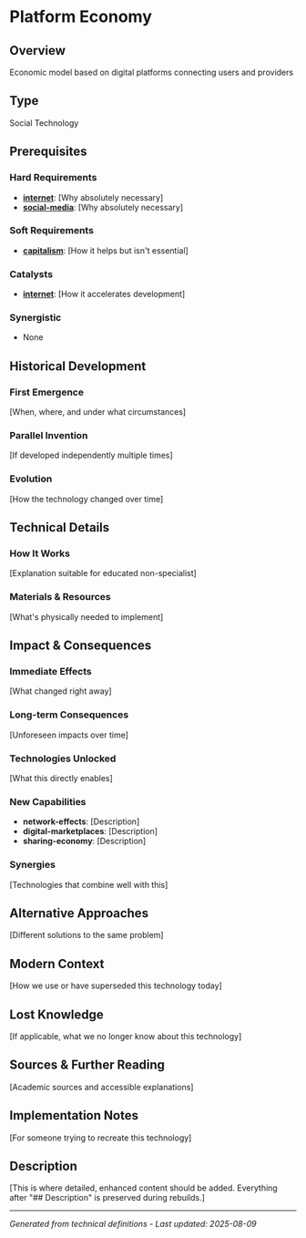 # Platform Economy

## Overview
Economic model based on digital platforms connecting users and providers

## Type
Social Technology

## Prerequisites

### Hard Requirements
- **[internet](../internet/README.md)**: [Why absolutely necessary]
- **[social-media](../social-media/README.md)**: [Why absolutely necessary]

### Soft Requirements
- **[capitalism](../capitalism/README.md)**: [How it helps but isn't essential]

### Catalysts
- **[internet](../internet/README.md)**: [How it accelerates development]

### Synergistic
- None

## Historical Development

### First Emergence
[When, where, and under what circumstances]





### Parallel Invention
[If developed independently multiple times]

### Evolution
[How the technology changed over time]

## Technical Details

### How It Works
[Explanation suitable for educated non-specialist]

### Materials & Resources
[What's physically needed to implement]





## Impact & Consequences

### Immediate Effects
[What changed right away]

### Long-term Consequences
[Unforeseen impacts over time]

### Technologies Unlocked
[What this directly enables]

### New Capabilities
- **network-effects**: [Description]
- **digital-marketplaces**: [Description]
- **sharing-economy**: [Description]

### Synergies
[Technologies that combine well with this]

## Alternative Approaches
[Different solutions to the same problem]

## Modern Context
[How we use or have superseded this technology today]

## Lost Knowledge
[If applicable, what we no longer know about this technology]

## Sources & Further Reading
[Academic sources and accessible explanations]

## Implementation Notes
[For someone trying to recreate this technology]

## Description


[This is where detailed, enhanced content should be added. Everything after "## Description" is preserved during rebuilds.]

---
*Generated from technical definitions - Last updated: 2025-08-09*
